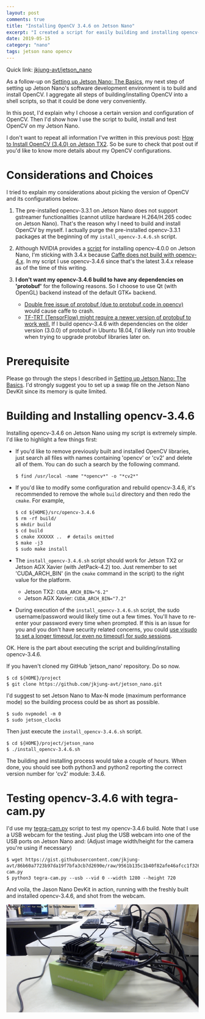```yaml
---
layout: post
comments: true
title: "Installing OpenCV 3.4.6 on Jetson Nano"
excerpt: "I created a script for easily building and installing opencv-3.4.6 onto Jetson Nano."
date: 2019-05-15
category: "nano"
tags: jetson nano opencv
---
```


Quick link: [jkjung-avt/jetson_nano](https://github.com/jkjung-avt/jetson_nano)

As a follow-up on [Setting up Jetson Nano: The Basics](https://jkjung-avt.github.io/setting-up-nano/), my next step of setting up Jetson Nano's software development environment is to build and install OpenCV.  I aggregate all steps of building/installing OpenCV into a shell scripts, so that it could be done very conveniently.

In this post, I'd explain why I choose a certain version and configuration of OpenCV.  Then I'd show how I use the script to build, install and test OpenCV on my Jetson Nano.

I don't want to repeat all information I've written in this previous post: [How to Install OpenCV (3.4.0) on Jetson TX2](https://jkjung-avt.github.io/opencv3-on-tx2/).  So be sure to check that post out if you'd like to know more details about my OpenCV configurations.

# Considerations and Choices

I tried to explain my considerations about picking the version of OpenCV and its configurations below.

1. The pre-installed opencv-3.3.1 on Jetson Nano does not support gstreamer functionalities (cannot utilize hardware H.264/H.265 codec on Jetson Nano).  That's the reason why I need to build and install OpenCV by myself.  I actually purge the pre-installed opencv-3.3.1 packages at the beginning of my `istall_opencv-3.4.6.sh` script.

2. Although NVIDIA provides a [script](https://github.com/AastaNV/JEP/blob/master/script/install_opencv4.0.0_Nano.sh) for installing opencv-4.0.0 on Jetson Nano, I'm sticking with 3.4.x because [Caffe does not build with opencv-4.x](https://github.com/BVLC/caffe/issues/6652).  In my script I use opencv-3.4.6 since that's the latest 3.4.x release as of the time of this writing.

3. **I don't want my opencv-3.4.6 build to have any dependencies on 'protobuf'** for the following reasons.  So I choose to use Qt (with OpenGL) backend instead of the default GTK+ backend.
   * [Double free issue of protobuf (due to protobuf code in opencv)](https://github.com/BVLC/caffe/issues/5282) would cause caffe to crash.
   * [TF-TRT (TensorFlow) might require a newer version of protobuf to work well.](https://devtalk.nvidia.com/default/topic/1046492/tensorrt/extremely-long-time-to-load-trt-optimized-frozen-tf-graphs/)  If I build opencv-3.4.6 with dependencies on the older version (3.0.0) of protobuf in Ubuntu 18.04, I'd likely run into trouble when trying to upgrade protobuf libraries later on.

# Prerequisite

Please go through the steps I described in [Setting up Jetson Nano: The Basics](https://jkjung-avt.github.io/setting-up-nano/).  I'd strongly suggest you to set up a swap file on the Jetson Nano DevKit since its memory is quite limited.

# Building and Installing opencv-3.4.6

Installing opencv-3.4.6 on Jetson Nano using my script is extremely simple.  I'd like to highlight a few things first:

* If you'd like to remove previously built and installed OpenCV libraries, just search all files with names containing 'opencv' or 'cv2' and delete all of them.  You can do such a search by the following command.

  ```shell
  $ find /usr/local -name "*opencv*" -o "*cv2*"
  ```

* If you'd like to modify some configuration and rebuild opencv-3.4.6, it's recommended to remove the whole `build` directory and then redo the `cmake`.  For example,

  ```shell
  $ cd ${HOME}/src/opencv-3.4.6
  $ rm -rf build/
  $ mkdir build
  $ cd build
  $ cmake XXXXXX ..  # details omitted
  $ make -j3
  $ sudo make install
  ```

* The `install_opencv-3.4.6.sh` script should work for Jetson TX2 or Jetson AGX Xavier (with JetPack-4.2) too.  Just remember to set 'CUDA_ARCH_BIN' (in the `cmake` command in the script) to the right value for the platform.

  - Jetson TX2: `CUDA_ARCH_BIN="6.2"`
  - Jetson AGX Xavier: `CUDA_ARCH_BIN="7.2"`

* During execution of the `install_opencv-3.4.6.sh` script, the sudo username/password would likely time out a few times.  You'll have to re-enter your password every time when prompted.  If this is an issue for you and you don't have security related concerns, you could [use visudo to set a longer timeout (or even no timeout) for sudo sessions](https://lifehacker.com/make-sudo-sessions-last-longer-in-linux-1221545774).

OK.  Here is the part about executing the script and building/installing opencv-3.4.6.

If you haven't cloned my GitHub 'jetson_nano' repository.  Do so now.

```
$ cd ${HOME}/project
$ git clone https://github.com/jkjung-avt/jetson_nano.git
```

I'd suggest to set Jetson Nano to Max-N mode (maximum performance mode) so the building process could be as short as possible.

```shell
$ sudo nvpmodel -m 0
$ sudo jetson_clocks
```

Then just execute the `install_opencv-3.4.6.sh` script.

```
$ cd ${HOME}/project/jetson_nano
$ ./install_opencv-3.4.6.sh
```

The building and installing process would take a couple of hours.  When done, you should see both python3 and python2 reporting the correct version number for 'cv2' module: 3.4.6.

# Testing opencv-3.4.6 with tegra-cam.py

I'd use my [tegra-cam.py](https://jkjung-avt.github.io/tx2-camera-with-python/) script to test my opencv-3.4.6 build.  Note that I use a USB webcam for the testing.  Just plug the USB webcam into one of the USB ports on Jetson Nano and:  (Adjust image width/height for the camera you're using if necessary)

```shell
$ wget https://gist.githubusercontent.com/jkjung-avt/86b60a7723b97da19f7bfa3cb7d2690e/raw/9561b135c1b40f82afe46afcc1f326a2e913e08c/tegra-cam.py
$ python3 tegra-cam.py --usb --vid 0 --width 1280 --height 720
```

And voila, the Jason Nano DevKit in action, running with the freshly built and installed opencv-3.4.6, and shot from the webcam.

![Jetson Nano in Action](/assets/2019-05-15-opencv-on-nano/nano_in_action.png)

